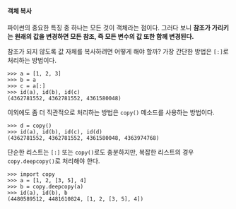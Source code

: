 #### 객체 복사

파이썬의 중요한 특징 중 하나는 모든 것이 객체라는 점이다. 그러다 보니 **참조가 가리키는 원래의 값을 변경하면 모든 참조, 즉 모든 변수의 값 또한 함께 변경된다.**

참조가 되지 않도록 값 자체를 복사하려면 어떻게 해야 할까? 가장 간단한 방법은 `[:]`로 처리하는 방법이다.
```commandline
>>> a = [1, 2, 3]
>>> b = a
>>> c = a[:]
>>> id(a), id(b), id(c)
(4362781552, 4362781552, 4361580048)
```

이외에도 좀 더 직관적으로 처리하는 방법은 `copy()` 메소드를 사용하는 방법이다.
```commandline
>>> d = copy()
>>> id(a), id(b), id(c), id(d)
(4362781552, 4362781552, 4361580048, 4363974768)
```

단순한 리스트는 `[:]` 또는 `copy()`로도 충분하지만, 복잡한 리스트의 경우 `copy.deepcopy()`로 처리해야 한다.
```commandline
>>> import copy
>>> a = [1, 2, [3, 5], 4]
>>> b = copy.deepcopy(a)
>>> id(a), id(b), b
(4480589512, 4481610824, [1, 2, [3, 5], 4])
```